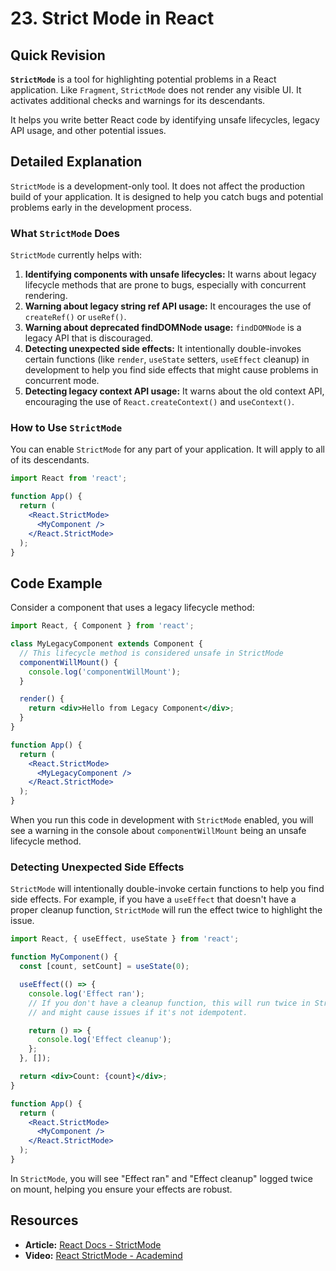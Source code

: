 
# 23. Strict Mode in React

## Quick Revision

**`StrictMode`** is a tool for highlighting potential problems in a React application. Like `Fragment`, `StrictMode` does not render any visible UI. It activates additional checks and warnings for its descendants.

It helps you write better React code by identifying unsafe lifecycles, legacy API usage, and other potential issues.

## Detailed Explanation

`StrictMode` is a development-only tool. It does not affect the production build of your application. It is designed to help you catch bugs and potential problems early in the development process.

### What `StrictMode` Does

`StrictMode` currently helps with:

1.  **Identifying components with unsafe lifecycles:** It warns about legacy lifecycle methods that are prone to bugs, especially with concurrent rendering.
2.  **Warning about legacy string ref API usage:** It encourages the use of `createRef()` or `useRef()`.
3.  **Warning about deprecated findDOMNode usage:** `findDOMNode` is a legacy API that is discouraged.
4.  **Detecting unexpected side effects:** It intentionally double-invokes certain functions (like `render`, `useState` setters, `useEffect` cleanup) in development to help you find side effects that might cause problems in concurrent mode.
5.  **Detecting legacy context API usage:** It warns about the old context API, encouraging the use of `React.createContext()` and `useContext()`.

### How to Use `StrictMode`

You can enable `StrictMode` for any part of your application. It will apply to all of its descendants.

```jsx
import React from 'react';

function App() {
  return (
    <React.StrictMode>
      <MyComponent />
    </React.StrictMode>
  );
}
```

## Code Example

Consider a component that uses a legacy lifecycle method:

```jsx
import React, { Component } from 'react';

class MyLegacyComponent extends Component {
  // This lifecycle method is considered unsafe in StrictMode
  componentWillMount() {
    console.log('componentWillMount');
  }

  render() {
    return <div>Hello from Legacy Component</div>;
  }
}

function App() {
  return (
    <React.StrictMode>
      <MyLegacyComponent />
    </React.StrictMode>
  );
}
```

When you run this code in development with `StrictMode` enabled, you will see a warning in the console about `componentWillMount` being an unsafe lifecycle method.

### Detecting Unexpected Side Effects

`StrictMode` will intentionally double-invoke certain functions to help you find side effects. For example, if you have a `useEffect` that doesn't have a proper cleanup function, `StrictMode` will run the effect twice to highlight the issue.

```jsx
import React, { useEffect, useState } from 'react';

function MyComponent() {
  const [count, setCount] = useState(0);

  useEffect(() => {
    console.log('Effect ran');
    // If you don't have a cleanup function, this will run twice in StrictMode
    // and might cause issues if it's not idempotent.

    return () => {
      console.log('Effect cleanup');
    };
  }, []);

  return <div>Count: {count}</div>;
}

function App() {
  return (
    <React.StrictMode>
      <MyComponent />
    </React.StrictMode>
  );
}
```

In `StrictMode`, you will see "Effect ran" and "Effect cleanup" logged twice on mount, helping you ensure your effects are robust.

## Resources

*   **Article:** [React Docs - StrictMode](https://reactjs.org/docs/strict-mode.html)
*   **Video:** [React StrictMode - Academind](https://www.youtube.com/watch?v=0ZJg_IeYgwQ)
